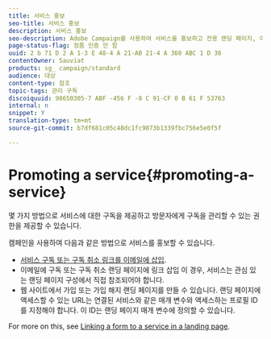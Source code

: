 ```yaml
---
title: 서비스 홍보
seo-title: 서비스 홍보
description: 서비스 홍보
seo-description: Adobe Campaign를 사용하여 서비스를 홍보하고 전용 랜딩 페이지, 이메일 또는 웹 사이트에서 직접 고객의 참여를 유도합니다.
page-status-flag: 정품 인증 안 함
uuid: 2 b 71 D 2 A 1-3 E 48-4 A 21-AB 21-4 A 360 ABC 1 D 36
contentOwner: Sauviat
products: sg_ campaign/standard
audience: 대상
content-type: 참조
topic-tags: 관리 구독
discoiquuid: 98650305-7 ABF -456 F -8 C 91-CF 0 B 61 F 53763
internal: n
snippet: Y
translation-type: tm+mt
source-git-commit: b7df681c05c48dc1fc9873b1339fbc756e5e0f5f

---
```



# Promoting a service{#promoting-a-service}

몇 가지 방법으로 서비스에 대한 구독을 제공하고 방문자에게 구독을 관리할 수 있는 권한을 제공할 수 있습니다.

캠페인을 사용하여 다음과 같은 방법으로 서비스를 홍보할 수 있습니다.

* [서비스 구독 또는 구독 취소 링크를 이메일에 삽입](../../designing/using/inserting-a-link.md).
* 이메일에 구독 또는 구독 취소 랜딩 페이지에 링크 삽입 이 경우, 서비스는 관심 있는 랜딩 페이지 구성에서 직접 참조되어야 합니다.
* 웹 사이트에서 가입 또는 가입 해지 랜딩 페이지를 만들 수 있습니다. 랜딩 페이지에 액세스할 수 있는 URL는 연결된 서비스와 같은 매개 변수와 액세스하는 프로필 ID를 지정해야 합니다. 이 ID는 랜딩 페이지 매개 변수에 정의할 수 있습니다.

For more on this, see [Linking a form to a service in a landing page](../../channels/using/designing-a-landing-page.md#linking-a-form-to-a-service).
